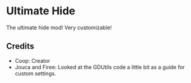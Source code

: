 # Ultimate Hide

The ultimate hide mod!
Very customizable!

## Credits
* Coop: Creator
* Jouca and Firee: Looked at the GDUtils code a little bit as a guide for custom settings.